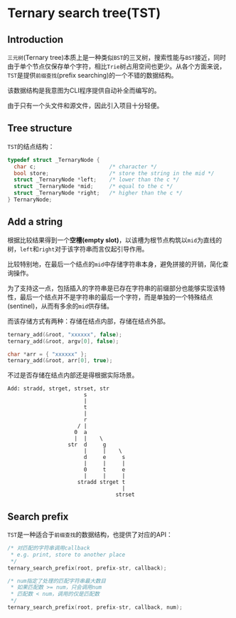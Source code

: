 # Ternary search tree(TST)
## Introduction
`三元树`(Ternary tree)本质上是一种类似`BST`的三叉树，搜索性能与`BST`接近，同时由于单个节点仅保存单个字符，相比`Trie`树占用空间也更少。从各个方面来说，`TST`是提供`前缀查找`(prefix searching)的一个不错的数据结构。

该数据结构是我意图为CLI程序提供自动补全而编写的。

由于只有一个头文件和源文件，因此引入项目十分轻便。

## Tree structure
`TST`的结点结构：
```c
typedef struct _TernaryNode {
  char c;                       /* character */
  bool store;                   /* store the string in the mid */
  struct _TernaryNode *left;    /* lower than the c */
  struct _TernaryNode *mid;     /* equal to the c */
  struct _TernaryNode *right;   /* higher than the c */
} TernaryNode;
```

## Add a string
根据比较结果得到一个**空槽(empty slot)**，以该槽为根节点构筑以`mid`为直线的树，`left`和`right`对于该字符串而言仅起引导作用。

比较特别地，在最后一个结点的`mid`中存储字符串本身，避免拼接的开销，简化查询操作。

为了支持这一点，包括插入的字符串是已存在字符串的前缀部分也能够实现该特性，最后一个结点并不是字符串的最后一个字符，而是单独的一个特殊结点(sentinel)，从而有多余的`mid`供存储。

而该存储方式有两种：存储在结点内部，存储在结点外部。
```c
ternary_add(&root, "xxxxxx", false);
ternary_add(&root, argv[0], false);

char *arr = { "xxxxxx" };
ternary_add(&root, arr[0], true);
```
不过是否存储在结点内部还是得根据实际场景。

```
Add: stradd, strget, strset, str
                        s
                        |
                        t
                        |
                        r
                      / |
                     0  a 
                     |  |    \
                   str  d     g
                        |     |    \
                        d     e     s
                        |     |     |
                        0     t     e
                        |     |     |
                      stradd strget t
                                    |
                                  strset
```

## Search prefix
`TST`是一种适合于`前缀查找`的数据结构，也提供了对应的API：
```c
/* 对匹配的字符串调用callback
 * e.g. print, store to another place
 */
ternary_search_prefix(root, prefix-str, callback);

/* num指定了处理的匹配字符串最大数目
 * 如果匹配数 >= num，只会调用num
 * 匹配数 < num，调用的仅是匹配数
 */
ternary_search_prefix(root, prefix-str, callback, num);
```
